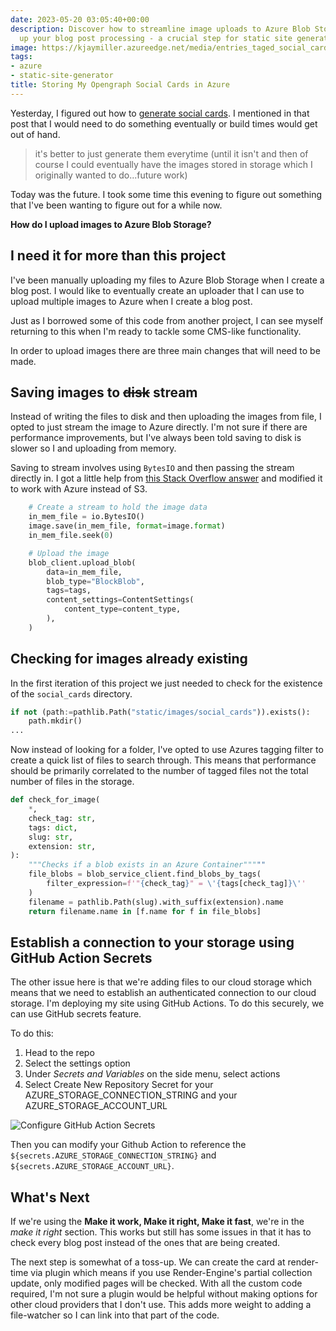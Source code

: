 ```yaml
---
date: 2023-05-20 03:05:40+00:00
description: Discover how to streamline image uploads to Azure Blob Storage and speed
  up your blog post processing - a crucial step for static site generators.
image: https://kjaymiller.azureedge.net/media/entries_taged_social_cards.png
tags:
- azure
- static-site-generator
title: Storing My Opengraph Social Cards in Azure
---
```


Yesterday, I figured out how to [generate social cards](adding-social-cards-to-my-static-site.html). I mentioned in that post that I would need to do something eventually or build times would get out of hand.

> it's better to just generate them everytime (until it isn't and then of course I could eventually have the images stored in storage which I originally wanted to do...future work)

Today was the future. I took some time this evening to figure out something that I've been wanting to figure out for a while now.

**How do I upload images to Azure Blob Storage?**

## I need it for more than this project

I've been manually uploading my files to Azure Blob Storage when I create a blog post. I would like to eventually create an uploader that I can use to upload multiple images to Azure when I create a blog post.

Just as I borrowed some of this code from another project, I can see myself returning to this when I'm ready to tackle some CMS-like functionality.

In order to upload images there are three main changes that will need to be made.

## Saving images to <strike>disk</strike> stream

Instead of writing the files to disk and then uploading the images from file, I opted to just stream the image to Azure directly. I'm not sure if there are performance improvements, but I've always been told saving to disk is slower so I and uploading from memory.

Saving to stream involves using `BytesIO` and then passing the stream directly in. I got a little help from [this Stack Overflow answer](https://stackoverflow.com/a/56241877) and modified it to work with Azure instead of S3.

```python
    # Create a stream to hold the image data
    in_mem_file = io.BytesIO()
    image.save(in_mem_file, format=image.format)
    in_mem_file.seek(0)

    # Upload the image
    blob_client.upload_blob(
        data=in_mem_file,
        blob_type="BlockBlob",
        tags=tags,
        content_settings=ContentSettings(
            content_type=content_type,
        ),
    )
```

## Checking for images already existing

In the first iteration of this project we just needed to check for the existence of the `social_cards` directory.

```python
if not (path:=pathlib.Path("static/images/social_cards")).exists():
    path.mkdir()
...
```

Now instead of looking for a folder, I've opted to use Azures tagging filter to create a quick list of files to search through. This means that performance should be primarily correlated to the number of tagged files not the total number of files in the storage.

```python
def check_for_image(
    *,
    check_tag: str,
    tags: dict,
    slug: str,
    extension: str,
):
    """Checks if a blob exists in an Azure Container"""""
    file_blobs = blob_service_client.find_blobs_by_tags(
        filter_expression=f'"{check_tag}" = \'{tags[check_tag]}\''
    )
    filename = pathlib.Path(slug).with_suffix(extension).name
    return filename.name in [f.name for f in file_blobs]
```

## Establish a connection to your storage using GitHub Action Secrets

The other issue here is that we're adding files to our cloud storage which means that we need to establish an authenticated connection to our cloud storage.
I'm deploying my site using GitHub Actions. To do this securely, we can use GitHub secrets feature.

To do this:
1. Head to the repo
2. Select the settings option
3. Under _Secrets and Variables_ on the side menu, select actions
4. Select Create New Repository Secret for your AZURE_STORAGE_CONNECTION_STRING and your AZURE_STORAGE_ACCOUNT_URL

![Configure GitHub Action Secrets](https://kjaymiller.azureedge.net/media/Add%20Github%20Actions%20Secrets.png)

Then you can modify your Github Action to reference the `${secrets.AZURE_STORAGE_CONNECTION_STRING}` and `${secrets.AZURE_STORAGE_ACCOUNT_URL}`.

## What's Next

If we're using the **Make it work, Make it right, Make it fast**, we're in the _make it right_ section. This works but still has some issues in that it has to check every blog post instead of the ones that are being created.

The next step is somewhat of a toss-up. We can create the card at render-time via plugin which means if you use Render-Engine's partial collection update, only modified pages will be checked. With all the custom code required, I'm not sure a plugin would be helpful without making options for other cloud providers that I don't use. This adds more weight to adding a file-watcher so I can link into that part of the code.
